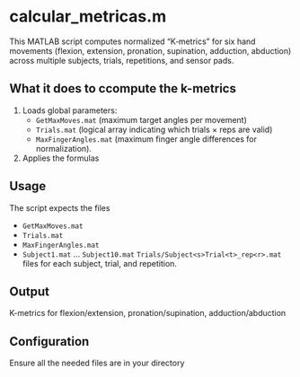 # calcular_metricas.m
This MATLAB script computes normalized “K‐metrics” for six hand movements (flexion, extension, pronation, supination, adduction, abduction) across multiple subjects, trials, repetitions, and sensor pads. 
## What it does to ccompute the k-metrics
1. Loads global parameters:  
   - `GetMaxMoves.mat` (maximum target angles per movement)  
   - `Trials.mat` (logical array indicating which trials × reps are valid)  
   - `MaxFingerAngles.mat` (maximum finger angle differences for normalization).
2. Applies the formulas  

## Usage
The script expects the files
- `GetMaxMoves.mat`
- `Trials.mat`
- `MaxFingerAngles.mat`
- `Subject1.mat` … `Subject10.mat`
  `Trials/Subject<s>Trial<t>_rep<r>.mat` files for each subject, trial, and repetition.
## Output
K-metrics for flexion/extension, pronation/supination, adduction/abduction
## Configuration
Ensure all the needed files are in your directory


